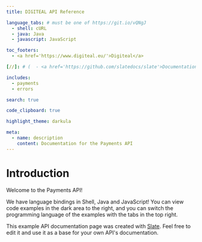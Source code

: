 ```yaml
---
title: DIGITEAL API Reference

language_tabs: # must be one of https://git.io/vQNgJ
  - shell: cURL
  - java: Java
  - javascript: JavaScript

toc_footers:
  - <a href='https://www.digiteal.eu/'>Digiteal</a>

[//]: # (  - <a href='https://github.com/slatedocs/slate'>Documentation Powered by Slate</a>)

includes:
  - payments
  - errors

search: true

code_clipboard: true

highlight_theme: darkula

meta:
  - name: description
    content: Documentation for the Payments API
---
```


# Introduction

Welcome to the Payments API!

We have language bindings in Shell, Java and JavaScript! You can view code examples in the dark area to the right, and you can switch the programming language of the examples with the tabs in the top right.

This example API documentation page was created with [Slate](https://github.com/slatedocs/slate). Feel free to edit it and use it as a base for your own API's documentation.


